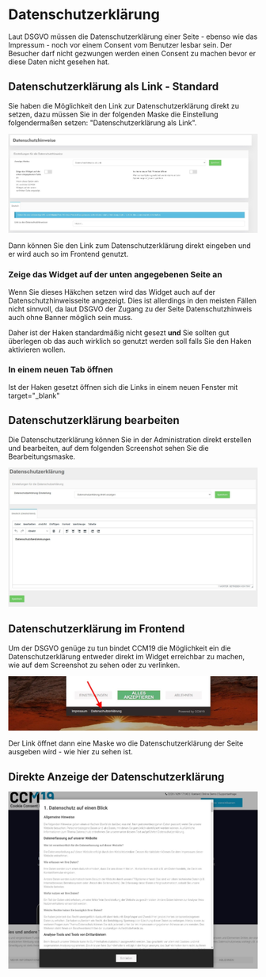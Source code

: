 # Datenschutzerklärung

Laut DSGVO müssen die Datenschutzerklärung einer Seite - ebenso wie das Impressum - noch vor einem Consent vom Benutzer lesbar sein. Der Besucher darf nicht gezwungen werden einen Consent zu machen bevor er diese Daten nicht gesehen hat.



## Datenschutzerklärung als Link - Standard

Sie haben die Möglichkeit den Link zur Datenschutzerklärung direkt zu setzen, dazu müssen Sie in der folgenden Maske die Einstellung folgendermaßen setzen: "Datenschutzerklärung als Link".

![screenshot-1641905410135](../assets/screenshot-1641905410135-16419054459531.jpg)

Dann können Sie den Link zum Datenschutzerklärung direkt eingeben und er wird auch so im Frontend genutzt.

### Zeige das Widget auf der unten angegebenen Seite an

Wenn Sie dieses Häkchen setzen wird das Widget auch auf der Datenschutzhinweisseite angezeigt. Dies ist allerdings in den meisten Fällen nicht sinnvoll, da laut DSGVO der Zugang zu der Seite Datenschutzhinweis auch ohne Banner möglich sein muss.

Daher ist der Haken standardmäßig nicht gesezt **und** Sie sollten gut überlegen ob das auch wirklich so genutzt werden soll falls Sie den Haken aktivieren wollen.

### In einem neuen Tab öffnen

Ist der Haken gesetzt öffnen sich die Links in einem neuen Fenster mit target="_blank"

## Datenschutzerklärung bearbeiten

Die Datenschutzerklärung können Sie in der Administration direkt erstellen und bearbeiten, auf dem folgenden Screenshot sehen Sie die Bearbeitungsmaske.



![screenshot-2020.09.30-12_58_40-CCM19 - Cookie Consent Management Software](../assets/screenshot-2020.09.30-12_58_40-CCM19%20-%20Cookie%20Consent%20Management%20Software.jpg)



## Datenschutzerklärung im Frontend

Um der DSGVO genüge zu tun bindet CCM19 die Möglichkeit ein die Datenschutzerklärung entweder direkt im Widget erreichbar zu machen, wie auf dem Screenshot zu sehen oder zu verlinken.

![screenshot-2020.09.30-13_00_35-CCM19 - Cookie Consent Management Software](../assets/screenshot-2020.09.30-13_00_35-CCM19%20-%20Cookie%20Consent%20Management%20Software.jpg)



Der Link öffnet dann eine Maske wo die Datenschutzerklärung der Seite ausgeben wird - wie hier zu sehen ist.

## Direkte Anzeige der Datenschutzerklärung

![screenshot-2020.09.30-13_03_09](../assets/screenshot-2020.09.30-13_03_09.jpg)





